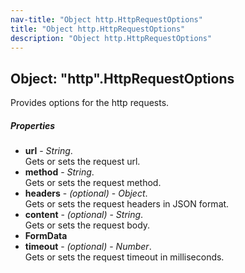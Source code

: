 ```yaml
---
nav-title: "Object http.HttpRequestOptions"
title: "Object http.HttpRequestOptions"
description: "Object http.HttpRequestOptions"
---
```

## Object: "http".HttpRequestOptions  
Provides options for the http requests.

##### Properties
 - **url** - _String_.    
  Gets or sets the request url.
 - **method** - _String_.    
  Gets or sets the request method.
 - **headers** - _(optional)_ - _Object_.    
  Gets or sets the request headers in JSON format.
 - **content** - _(optional)_ - _String_.    
  Gets or sets the request body.
 - **FormData**
 - **timeout** - _(optional)_ - _Number_.    
  Gets or sets the request timeout in milliseconds.